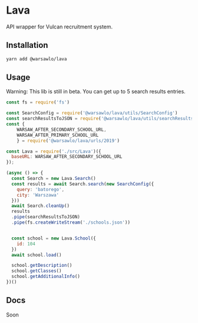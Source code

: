 # Lava
API wrapper for Vulcan recruitment system.

## Installation

```bash
yarn add @warsawlo/lava
```

## Usage
Warning: This lib is still in beta. You can get up to 5 search results entries.
```javascript
const fs = require('fs')

const SearchConfig = require('@warsawlo/lava/utils/SearchConfig')
const searchResultsToJSON = require('@warsawlo/lava/utils/searchResultsToJSON')
const { 
    WARSAW_AFTER_SECONDARY_SCHOOL_URL,
    WARSAW_AFTER_PRIMARY_SCHOOL_URL
    } = require('@warsawlo/lava/urls/2019')

const Lava = require('./src/Lava')({
  baseURL: WARSAW_AFTER_SECONDARY_SCHOOL_URL
});

(async () => {
  const Search = new Lava.Search()
  const results = await Search.search(new SearchConfig({
    query: 'batorego',
    city: 'Warszawa'
  }))
  await Search.cleanUp()
  results
  .pipe(searchResultsToJSON)
  .pipe(fs.createWriteStream('./schools.json'))


  const school = new Lava.School({
    id: 104
  })
  await school.load()

  school.getDescription()
  school.getClasses()
  school.getAdditionalInfo()
})()
```

## Docs
Soon